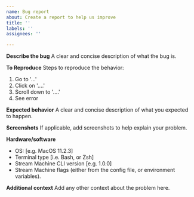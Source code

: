 ```yaml
---
name: Bug report
about: Create a report to help us improve
title: ''
labels: ''
assignees: ''

---
```


**Describe the bug**
A clear and concise description of what the bug is.

**To Reproduce**
Steps to reproduce the behavior:
1. Go to '...'
2. Click on '....'
3. Scroll down to '....'
4. See error

**Expected behavior**
A clear and concise description of what you expected to happen.

**Screenshots**
If applicable, add screenshots to help explain your problem.

**Hardware/software**
 - OS: [e.g. MacOS 11.2.3]
 - Terminal type [i.e. Bash, or Zsh]
 - Stream Machine CLI version [e.g. 1.0.0]
 - Stream Machine flags (either from the config file, or environment variables).

**Additional context**
Add any other context about the problem here.
